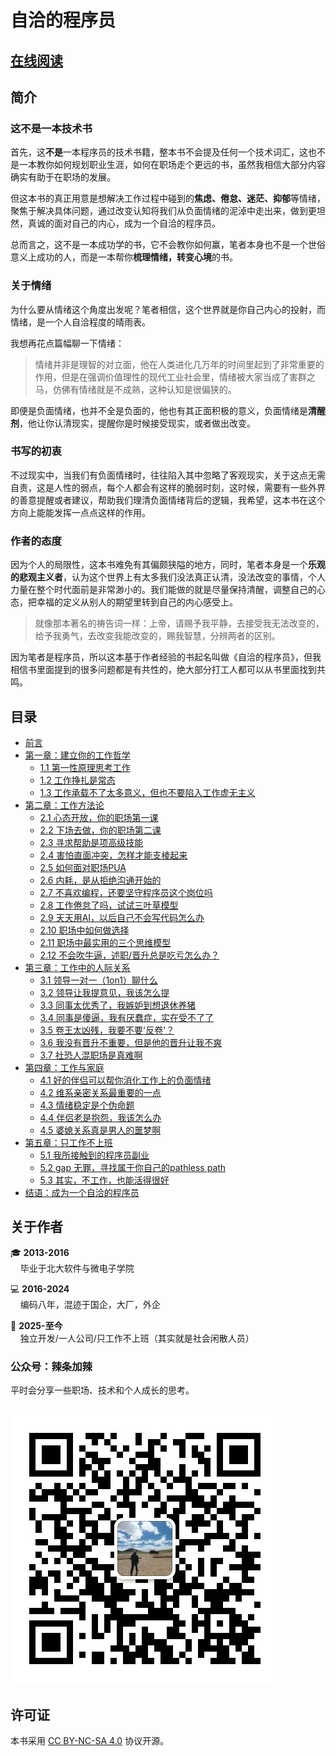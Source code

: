 # 自洽的程序员

## [在线阅读](https://www.dev-life.site/) 


## 简介

### 这不是一本技术书
首先，这**不是**一本程序员的技术书籍，整本书不会提及任何一个技术词汇，这也不是一本教你如何规划职业生涯，如何在职场走个更远的书，虽然我相信大部分内容确实有助于在职场的发展。

但这本书的真正用意是想解决工作过程中碰到的**焦虑、倦怠、迷茫、抑郁**等情绪，聚焦于解决具体问题，通过改变认知将我们从负面情绪的泥淖中走出来，做到更坦然，真诚的面对自己的内心，成为一个自洽的程序员。

总而言之，这不是一本成功学的书，它不会教你如何赢，笔者本身也不是一个世俗意义上成功的人，而是一本帮你**梳理情绪，转变心境**的书。

### 关于情绪
为什么要从情绪这个角度出发呢？笔者相信，这个世界就是你自己内心的投射，而情绪，是一个人自洽程度的晴雨表。

我想再花点篇幅聊一下情绪：
> 情绪并非是理智的对立面，他在人类进化几万年的时间里起到了非常重要的作用，但是在强调价值理性的现代工业社会里，情绪被大家当成了害群之马，仿佛有情绪就是不成熟，这种认知是很偏狭的。

即便是负面情绪，也并不全是负面的，他也有其正面积极的意义，负面情绪是**清醒剂**，他让你认清现实，提醒你是时候接受现实，或者做出改变。

### 书写的初衷
不过现实中，当我们有负面情绪时，往往陷入其中忽略了客观现实，关于这点无需自责，这是人性的弱点，每个人都会有这样的脆弱时刻，这时候，需要有一些外界的善意提醒或者建议，帮助我们理清负面情绪背后的逻辑，我希望，这本书在这个方向上能能发挥一点点这样的作用。

### 作者的态度
因为个人的局限性，这本书难免有其偏颇狭隘的地方，同时，笔者本身是一个**乐观的悲观主义者**，认为这个世界上有太多我们没法真正认清，没法改变的事情，个人力量在整个时代面前是非常渺小的。我们能做的就是尽量保持清醒，调整自己的心态，把幸福的定义从别人的期望里转到自己的内心感受上。

> 就像那本著名的祷告词一样：上帝，请赐予我平静，去接受我无法改变的，给予我勇气，去改变我能改变的，赐我智慧，分辨两者的区别。

因为笔者是程序员，所以这本基于作者经验的书起名叫做《自洽的程序员》，但我相信书里面提到的很多问题都是有共性的，绝大部分打工人都可以从书里面找到共鸣。

## 目录

* [前言](./docs/preface/index.md)
* [第一章：建立你的工作哲学](./docs/chapter1/index.md)
  * [1.1 第一性原理思考工作](./docs/chapter1/section1.md)
  * [1.2 工作挣扎是常态](./docs/chapter1/section2.md)
  * [1.3 工作承载不了太多意义，但也不要陷入工作虚无主义](./docs/chapter1/section3.md)
* [第二章：工作方法论](./docs/chapter2/index.md)  
  * [2.1 心态开放，你的职场第一课](./docs/chapter2/section1.md)
  * [2.2 下场去做，你的职场第二课](./docs/chapter2/section2.md)
  * [2.3 寻求帮助是项高级技能](./docs/chapter2/section3.md)
  * [2.4 害怕直面冲突，怎样才能支棱起来](./docs/chapter2/section4.md)
  * [2.5 如何面对职场PUA](./docs/chapter2/section5.md)
  * [2.6 内耗，是从拒绝沟通开始的](./docs/chapter2/section6.md)
  * [2.7 不喜欢编程，还要坚守程序员这个岗位吗](./docs/chapter2/section7.md)
  * [2.8 工作倦怠了吗，试试三叶草模型](./docs/chapter2/section8.md)
  * [2.9 天天用AI，以后自己不会写代码怎么办](./docs/chapter2/section9.md)
  * [2.10 职场中如何做选择](./docs/chapter2/section10.md)
  * [2.11 职场中最实用的三个思维模型](./docs/chapter2/section11.md)
  * [2.12 不会吹牛逼，述职/晋升总是吃亏怎么办？](./docs/chapter2/section12.md)
* [第三章：工作中的人际关系 ](./docs/chapter3/index.md)
  * [3.1 领导一对一（1on1）聊什么](./docs/chapter3/section1.md)
  * [3.2 领导让我提意见，我该怎么提](./docs/chapter3/section2.md)
  * [3.3 同事太优秀了，我嫉妒到想退休养猪](./docs/chapter3/section3.md)
  * [3.4 同事是傻逼，我有厌蠢症，实在受不了了](./docs/chapter3/section4.md)
  * [3.5 卷王太凶残，我要不要'反卷'？](./docs/chapter3/section5.md)
  * [3.6 我没有晋升不重要，但是他的晋升让我不爽](./docs/chapter3/section6.md)
  * [3.7 社恐人混职场是真难啊](./docs/chapter3/section7.md)
* [第四章：工作与家庭](./docs/chapter4/index.md)
  * [4.1 好的伴侣可以帮你消化工作上的负面情绪](./docs/chapter4/section1.md)
  * [4.2 维系亲密关系最重要的一点](./docs/chapter4/section2.md)
  * [4.3 情绪稳定是个伪命题](./docs/chapter4/section3.md)
  * [4.4 伴侣老是抱怨，我该怎么办](./docs/chapter4/section4.md)
  * [4.5 婆媳关系真是男人的噩梦啊](./docs/chapter4/section5.md)
* [第五章：只工作不上班](./docs/chapter5/index.md)
  * [5.1 我所接触到的程序员副业](./docs/chapter5/section1.md)
  * [5.2 gap 无罪，寻找属于你自己的pathless path](./docs/chapter5/section2.md)
  * [5.3 其实，不工作，也能活得很好](./docs/chapter5/section3.md)
* [结语：成为一个自洽的程序员](./docs/epilogue.md) 

## 关于作者

🎓 **2013-2016**  
&nbsp;&nbsp;&nbsp;&nbsp;毕业于北大软件与微电子学院

💻 **2016-2024**  
&nbsp;&nbsp;&nbsp;&nbsp;编码八年，混迹于国企，大厂，外企

🚀 **2025-至今**  
&nbsp;&nbsp;&nbsp;&nbsp;独立开发/一人公司/只工作不上班（其实就是社会闲散人员）

### 公众号：辣条加辣
平时会分享一些职场、技术和个人成长的思考。

![公众号二维码](./docs/assets/images/qrcode.jpg)
---

## 许可证
本书采用 [CC BY-NC-SA 4.0](LICENSE.md) 协议开源。
